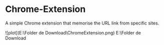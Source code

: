 # Chrome-Extension
A simple Chrome extension that memorise the URL link from specific sites.

![plot](E:\Folder de Download\ChromeExtension.png)
E:\Folder de Download

